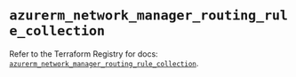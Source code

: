 # `azurerm_network_manager_routing_rule_collection`

Refer to the Terraform Registry for docs: [`azurerm_network_manager_routing_rule_collection`](https://registry.terraform.io/providers/hashicorp/azurerm/4.43.0/docs/resources/network_manager_routing_rule_collection).
